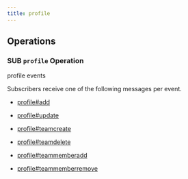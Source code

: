 ```yaml
---
title: profile
---
```

## Operations



### SUB `profile` Operation

profile events

Subscribers receive one of the following messages per event.

* [profile#add](message/profile.add)

* [profile#update](message/profile.update)

* [profile#teamcreate](message/profile.teamcreate)

* [profile#teamdelete](message/profile.teamdelete)

* [profile#teammemberadd](message/profile.teammemberadd)

* [profile#teammemberremove](message/profile.teammemberremove)


